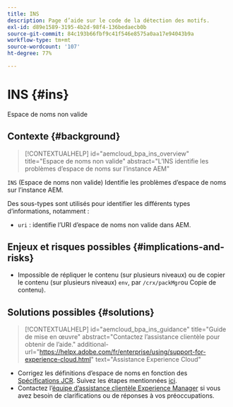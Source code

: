 ```yaml
---
title: INS
description: Page d’aide sur le code de la détection des motifs.
exl-id: d89e1589-3195-4b2d-98f4-136bedaecb0b
source-git-commit: 84c193b66fbf9c41f546e8575a0aa17e94043b9a
workflow-type: tm+mt
source-wordcount: '107'
ht-degree: 77%

---
```


# INS {#ins}

Espace de noms non valide

## Contexte {#background}

>[!CONTEXTUALHELP]
>id="aemcloud_bpa_ins_overview"
>title="Espace de noms non valide"
>abstract="L’INS identifie les problèmes d’espace de noms sur l’instance AEM"

`INS`  (Espace de noms non valide) Identifie les problèmes d’espace de noms sur l’instance AEM.

Des sous-types sont utilisés pour identifier les différents types d’informations, notamment :

* `uri` : identifie l’URI d’espace de noms non valide dans AEM.

## Enjeux et risques possibles {#implications-and-risks}

* Impossible de répliquer le contenu (sur plusieurs niveaux) ou de copier le contenu (sur plusieurs niveaux) `env`, par `/crx/packMgr`ou Copie de contenu).

## Solutions possibles {#solutions}

>[!CONTEXTUALHELP]
>id="aemcloud_bpa_ins_guidance"
>title="Guide de mise en œuvre"
>abstract="Contactez l’assistance clientèle pour obtenir de l’aide."
>additional-url="https://helpx.adobe.com/fr/enterprise/using/support-for-experience-cloud.html" text="Assistance Experience Cloud"

* Corrigez les définitions d’espace de noms en fonction des [Spécifications JCR](https://developer.adobe.com/experience-manager/reference-materials/spec/jcr/1.0/4.5_Namespaces.html). Suivez les étapes mentionnées [ici](https://experienceleaguecommunities.adobe.com/t5/adobe-experience-manager/how-can-i-delete-a-namespace-created-in-crx/td-p/225163).
* Contactez l’[équipe d’assistance clientèle Experience Manager](https://helpx.adobe.com/fr/enterprise/using/support-for-experience-cloud.html) si vous avez besoin de clarifications ou de réponses à vos préoccupations.
